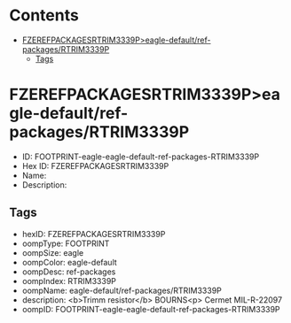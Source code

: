 



Contents
========

* [FZEREFPACKAGESRTRIM3339P>eagle-default/ref-packages/RTRIM3339P](#fzerefpackagesrtrim3339peagle-defaultref-packagesrtrim3339p)
	* [Tags](#tags)

# FZEREFPACKAGESRTRIM3339P>eagle-default/ref-packages/RTRIM3339P

- ID: FOOTPRINT-eagle-eagle-default-ref-packages-RTRIM3339P
- Hex ID: FZEREFPACKAGESRTRIM3339P
- Name: 
- Description: 

## Tags

- hexID: FZEREFPACKAGESRTRIM3339P
- oompType: FOOTPRINT
- oompSize: eagle
- oompColor: eagle-default
- oompDesc: ref-packages
- oompIndex: RTRIM3339P
- oompName: eagle-default/ref-packages/RTRIM3339P
- description: &lt;b&gt;Trimm resistor&lt;/b&gt; BOURNS&lt;p&gt;&#xD;
Cermet MIL-R-22097
- oompID: FOOTPRINT-eagle-eagle-default-ref-packages-RTRIM3339P
